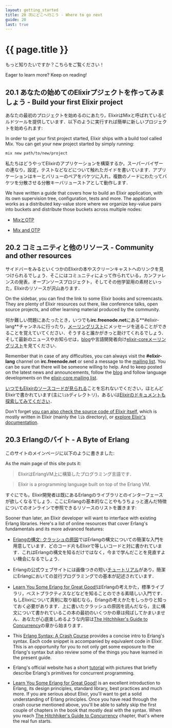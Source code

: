 ```yaml
---
layout: getting_started
title: 20 次にどこへ行こう - Where to go next
guide: 20
last: true
---
```


# {{ page.title }}

  <div class="toc"></div>

もっと知りたいですか？こちらをご覧ください！

Eager to learn more? Keep on reading!

## 20.1 あなたの始めてのElixirプジェクトを作ってみましょう - Build your first Elixir project

あなたの最初のプロジェクトを始めるのにあたり，ElixirはMixと呼ばれているビルドツールを提供しています．以下のように実行すれば簡単に新しいプロジェクトを始められます:

In order to get your first project started, Elixir ships with a build tool called Mix. You can get your new project started by simply running:

    mix new path/to/new/project

私たちはどうやってElixirのアプリケーションを構築するか，スーパーバイザーの連なり，設定，テストなどなどについて触れたガイドを書いています．アプリケーションはキーとバリューのペアをバケツに入れ，複数のノードにわたってバケツを分散させる分散キーバリューストアとして動作します．

We have written a guide that covers how to build an Elixir application, with its own supervision tree, configuration, tests and more. The application works as a distributed key-value store where we organize key-value pairs into buckets and distribute those buckets across multiple nodes:

* [MixとOTP](/getting_started/mix_otp/1.html)

* [Mix and OTP](/getting_started/mix_otp/1.html)

## 20.2 コミュニティと他のリソース - Community and other resources

サイドバーをみるといくつかのElixirの本やスクリーンキャストへのリンクを見つけられるでしょう．そこにはコミュニティによって作られている，カンファレンスの発表，オープンソースプロジェクト，そしてその他学習用の素材といった，Elixirのリソースが沢山あります．

On the sidebar, you can find the link to some Elixir books and screencasts. They are plenty of Elixir resources out there, like conference talks, open source projects, and other learning material produced by the community.

何か難しい問題にあたったとき，いつでも**irc.freenode.net**にある**#elixir-lang**チャンネルに行ったり，[メーリングリスト](http://groups.google.com/group/elixir-lang-talk)にメッセージを送ることができることを覚えていてください．そうすると誰かがきっと助けてくれるでしょう．そして最新のニュースやお知らせは，[blog](http://elixir-lang.org/blog/)や言語開発者向け[elixir-coreメーリングリスト](http://groups.google.com/group/elixir-lang-core)を見てください．

Remember that in case of any difficulties, you can always visit the **#elixir-lang** channel on **irc.freenode.net** or send a message to the [mailing list](http://groups.google.com/group/elixir-lang-talk). You can be sure that there will be someone willing to help. And to keep posted on the latest news and announcements, follow the [blog](http://elixir-lang.org/blog/) and follow language developments on the [elixir-core mailing list](http://groups.google.com/group/elixir-lang-core).

[いつでもElixirのソースコードが見られる](https://github.com/elixir-lang/elixir)ことを忘れないでください，ほとんどElixirで書かれています(主に`lib`ディレクトリ)，あるいは[Elixirのドキュメントも探索してみてください](http://elixir-lang.org/docs.html)．

Don't forget [you can also check the source code of Elixir itself](https://github.com/elixir-lang/elixir), which is mostly written in Elixir (mainly the `lib` directory), or [explore Elixir's documentation](http://elixir-lang.org/docs.html).

## 20.3 Erlangのバイト - A Byte of Erlang

このサイトのメインページに以下のように書きました:

As the main page of this site puts it:

> ElixirはErlangVM上に構築したプログラミング言語です．

> Elixir is a programming language built on top of the Erlang VM.

すぐにでも，Elixir開発者は既にあるErlangのライブラリとのインターフェースが欲しくなるでしょう．ここにErlangの基本的なことやもうちょっと進んだ特徴についてのオンラインで参照できるリソースのリストを置きます:

Sooner than later, an Elixir developer will want to interface with existing Erlang libraries. Here's a list of online resources that cover Erlang's fundamentals and its more advanced features:

* [Erlangの構文: クラッシュの原因](http://elixir-lang.org/crash-course.html)ではErlangの構文についての簡潔な入門を用意しています．どのコード片もElixirで等しいコードと対に書かれています．これはErlangの構文を知るだけではなく，今まで学んだことを見直すよい機会になるでしょう．

* Erlangの公式ウェブサイトには画像つきの短い[チュートリアル](http://www.erlang.org/course/concurrent_programming.html)があり，簡潔にErlangにおいての並行プログラミングでの基本が記述されています．

* [Learn You Some Erlang for Great Good!](http://learnyousomeerlang.com/)はErlangの考えかた，標準ライブラリ，ベストプラクティスなどなどを知ることのできる素晴しい入門です．もしElixirについて真剣に取り組むなら，Erlangの考えかたをしっかりと知っておく必要があります．上に書いたクラッシュの原因を読んだなら，主に構文について書かれているこの本の最初のいくつかの章は飛ばしてかまいません．あなたが心底楽しめるような内容は[The Hitchhiker's Guide to Concurrency](http://learnyousomeerlang.com/the-hitchhikers-guide-to-concurrency)の章から始まります．


* This [Erlang Syntax: A Crash Course](http://elixir-lang.org/crash-course.html) provides a concise intro to Erlang's syntax. Each code snippet is accompanied by equivalent code in Elixir. This is an opportunity for you to not only get some exposure to the Erlang's syntax but also review some of the things you have learned in the present guide.

* Erlang's official website has a short [tutorial](http://www.erlang.org/course/concurrent_programming.html) with pictures that briefly describe Erlang's primitives for concurrent programming.

* [Learn You Some Erlang for Great Good!](http://learnyousomeerlang.com/) is an excellent introduction to Erlang, its design principles, standard library, best practices and much more. If you are serious about Elixir, you'll want to get a solid understanding of Erlang principles. Once you have read through the crash course mentioned above, you'll be able to safely skip the first couple of chapters in the book that mostly deal with the syntax. When you reach [The Hitchhiker's Guide to Concurrency](http://learnyousomeerlang.com/the-hitchhikers-guide-to-concurrency) chapter, that's where the real fun starts.

